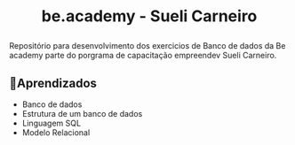 <h1 align="center">
   <p>be.academy - Sueli Carneiro</p>
</h1> 

Repositório para desenvolvimento dos exercicios de Banco de dados da Be academy parte do porgrama de capacitação empreendev Sueli Carneiro.

## 🌱Aprendizados

- Banco de dados
- Estrutura de um banco de dados
- Linguagem SQL
- Modelo Relacional 
